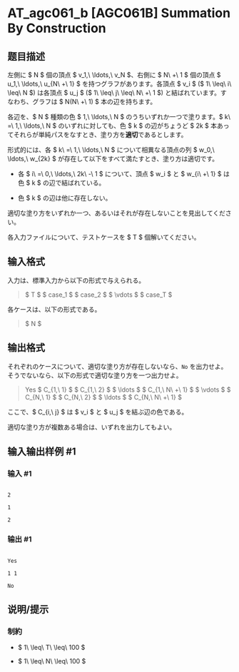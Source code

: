 # AT_agc061_b [AGC061B] Summation By Construction

## 题目描述

[problemUrl]: https://atcoder.jp/contests/agc061/tasks/agc061_b

左側に $ N $ 個の頂点 $ v_1,\ \ldots,\ v_N $、右側に $ N\ +\ 1 $ 個の頂点 $ u_1,\ \ldots,\ u_{N\ +\ 1} $ を持つグラフがあります。各頂点 $ v_i $ ($ 1\ \leq\ i\ \leq\ N $) は各頂点 $ u_j $ ($ 1\ \leq\ j\ \leq\ N\ +\ 1 $) と結ばれています。すなわち、グラフは $ N(N\ +\ 1) $ 本の辺を持ちます。

各辺を、$ N $ 種類の色 $ 1,\ \ldots,\ N $ のうちいずれか一つで塗ります。$ k\ =\ 1,\ \ldots,\ N $ のいずれに対しても、色 $ k $ の辺がちょうど $ 2k $ 本あってそれらが単純パスをなすとき、塗り方を**適切**であるとします。

形式的には、各 $ k\ =\ 1,\ \ldots,\ N $ について相異なる頂点の列 $ w_0,\ \ldots,\ w_{2k} $ が存在して以下をすべて満たすとき、塗り方は適切です。

- 各 $ i\ =\ 0,\ \ldots,\ 2k\ -\ 1 $ について、頂点 $ w_i $ と $ w_{i\ +\ 1} $ は色 $ k $ の辺で結ばれている。
- 色 $ k $ の辺は他に存在しない。

適切な塗り方をいずれか一つ、あるいはそれが存在しないことを見出してください。

各入力ファイルについて、テストケースを $ T $ 個解いてください。

## 输入格式

入力は、標準入力から以下の形式で与えられる。

> $ T $ $ case_1 $ $ case_2 $ $ \vdots $ $ case_T $

各ケースは、以下の形式である。

> $ N $

## 输出格式

それぞれのケースについて、適切な塗り方が存在しないなら、`No` を出力せよ。そうでないなら、以下の形式で適切な塗り方を一つ出力せよ。

> Yes $ C_{1,\ 1} $ $ C_{1,\ 2} $ $ \ldots $ $ C_{1,\ N\ +\ 1} $ $ \vdots $ $ C_{N,\ 1} $ $ C_{N,\ 2} $ $ \ldots $ $ C_{N,\ N\ +\ 1} $

ここで、$ C_{i,\ j} $ は $ v_i $ と $ u_j $ を結ぶ辺の色である。

適切な塗り方が複数ある場合は、いずれを出力してもよい。

## 输入输出样例 #1

### 输入 #1

```
2
1
2
```

### 输出 #1

```
Yes
1 1
No
```

## 说明/提示

### 制約

- $ 1\ \leq\ T\ \leq\ 100 $
- $ 1\ \leq\ N\ \leq\ 100 $